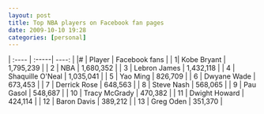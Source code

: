 ```yaml
---
layout: post
title: Top NBA players on Facebook fan pages
date: 2009-10-10 19:28
categories: [personal]
---
```

| :---- | :-----| ----: |
|# | Player | Facebook fans |
| 1| Kobe Bryant | 1,795,239 |
| 2 | NBA | 1,680,352 |
| 3 | Lebron James | 1,432,118 |
| 4 | Shaquille O'Neal | 1,035,041 |
| 5 | Yao Ming  | 826,709 |
| 6 | Dwyane Wade  | 673,453 |
| 7 | Derrick Rose | 648,563 |
| 8 | Steve Nash  | 568,065 |
| 9 | Pau Gasol | 548,687 |
| 10 | Tracy McGrady | 470,382 |
| 11 | Dwight Howard | 424,114 |
| 12 | Baron Davis | 389,212 |
| 13 | Greg Oden | 351,370 |